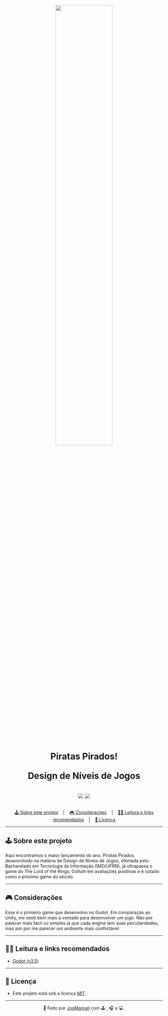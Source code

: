 
<p align="center">
  <img src = "https://raw.githubusercontent.com/JosManoel/DNJ-2023.1-BTI-UFRN/main/Assets/Images/banner.png" style = "width: 60%; border-radius: 18px">
</p>

<h1 align = "center">
  Piratas Pirados! 
  
  Design de Níveis de Jogos
  
  <p align="center">
    <img src="https://img.shields.io/github/last-commit/JosManoel/DNJ-2023.1-BTI-UFRN">
    <img src="https://img.shields.io/github/license/JosManoel/DNJ-2023.1-BTI-UFRN">
  </p>
</h1>

<p align ="center">
<a href= "#sobre-este-projeto">🕹️ Sobre este projeto</a> &nbsp;&nbsp;&nbsp;|&nbsp;&nbsp;&nbsp;
<a href="#consideracoes">🎮 Considerações</a> &nbsp;&nbsp;&nbsp;|&nbsp;&nbsp;&nbsp;
<a href="#leitura">🏴‍☠️ Leitura e links recomendados</a> &nbsp;&nbsp;&nbsp;|&nbsp;&nbsp;&nbsp;
<a href="#licenca">📝 Licença</a>
</p>

***

<h2 id = "sobre-este-projeto">🕹️ Sobre este projeto</h2>

Aqui encontramos o maior lançamento do ano. Piratas Pirados, desenvolvido na matéria de Design de Níveis de Jogos, ofertada pelo Bacharelado em Tecnologia da Informação (IMD/UFRN), já ultrapassa o game do The Lord of the Rings: Gollum em avaliações positivas e é cotado como o próximo game do século.

***

<h2 id="consideracoes">🎮 Considerações</h2>

Esse é o primeiro game que desenvolvo no Godot. Em comparação ao Unity, me senti bem mais a vontade para desenvolver um jogo. Não por parecer mais fácil ou simples já que cada engine tem suas peculiaridades, mas sim por me parecer um ambiente mais confortável. 

***

<h2 id="leitura">🏴‍☠️ Leitura e links recomendados</h2>

* [Godot (v3.5) ](https://godotengine.org/)

***

<h2 id="licenca">📝 Licença</h2>

- Este projeto está sob a licença [MIT](https://github.com/JosManoel/DNJ-2023.1-BTI-UFRN/blob/main/LICENSE).

***

<div align = "center">

  👋 Feito por [JosManoel](https://github.com/JosManoel) com 🕹️ , 🎧 e 💻.

</div> 
